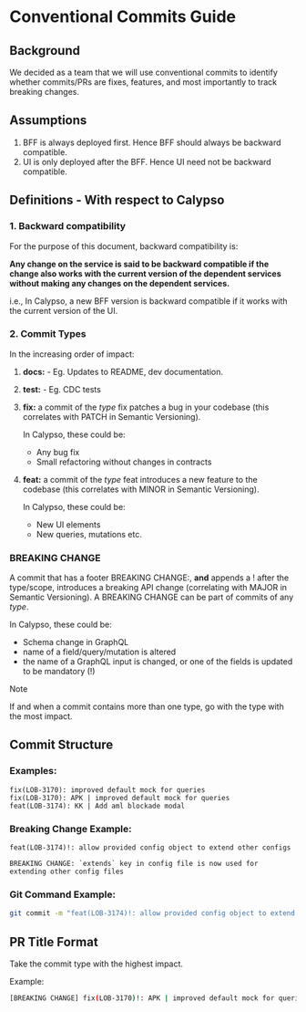 # Conventional Commits Guide

## Background

We decided as a team that we will use conventional commits to identify whether commits/PRs are fixes, features, and most importantly to track breaking changes.

## Assumptions

1. BFF is always deployed first. Hence BFF should always be backward compatible.
2. UI is only deployed after the BFF. Hence UI need not be backward compatible.

## Definitions - With respect to Calypso

### 1. Backward compatibility

For the purpose of this document, backward compatibility is:

**Any change on the service is said to be backward compatible if the change also works with the current version of the dependent services without making any changes on the dependent services.**

i.e., In Calypso, a new BFF version is backward compatible if it works with the current version of the UI. 

### 2. Commit Types

In the increasing order of impact:

1. **docs:** - Eg. Updates to README, dev documentation.
2. **test:** - Eg. CDC tests
3. **fix:** a commit of the *type* fix patches a bug in your codebase (this correlates with PATCH in Semantic Versioning).
   
   In Calypso, these could be:
   * Any bug fix
   * Small refactoring without changes in contracts

4. **feat:** a commit of the *type* feat introduces a new feature to the codebase (this correlates with MINOR in Semantic Versioning).
   
   In Calypso, these could be:
   * New UI elements
   * New queries, mutations etc.

### BREAKING CHANGE

A commit that has a footer BREAKING CHANGE:, **and** appends a ! after the type/scope, introduces a breaking API change (correlating with MAJOR in Semantic Versioning). A BREAKING CHANGE can be part of commits of any *type*.

In Calypso, these could be:

  * Schema change in GraphQL
  * name of a field/query/mutation is altered
  * the name of a GraphQL input is changed, or one of the fields is updated to be mandatory (!)

> [!NOTE]  
> If and when a commit contains more than one type, go with the type with the most impact.

## Commit Structure

### Examples:

```shell
fix(LOB-3170): improved default mock for queries
fix(LOB-3170): APK | improved default mock for queries
feat(LOB-3174): KK | Add aml blockade modal
```

### Breaking Change Example:

```shell
feat(LOB-3174)!: allow provided config object to extend other configs

BREAKING CHANGE: `extends` key in config file is now used for extending other config files
```

### Git Command Example:

```bash
git commit -m "feat(LOB-3174)!: allow provided config object to extend other configs" -m "BREAKING CHANGE: `extends` key in config file is now used for extending other config files"
```

## PR Title Format

Take the commit type with the highest impact.

Example:

```bash
[BREAKING CHANGE] fix(LOB-3170)!: APK | improved default mock for queries
```